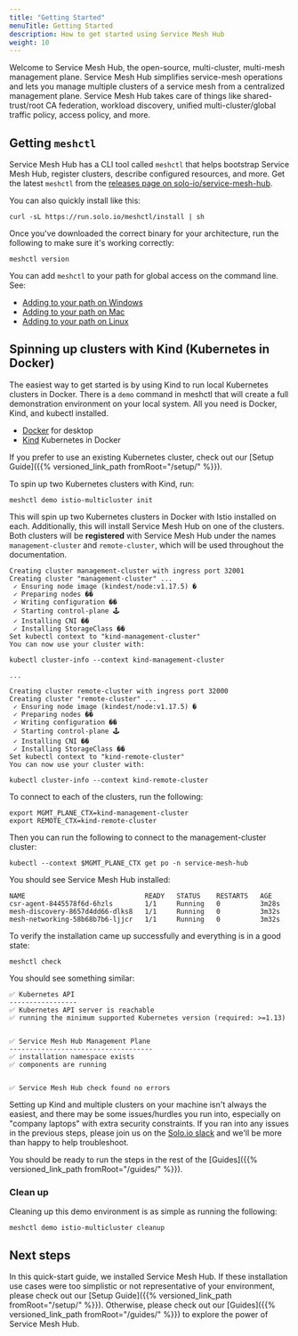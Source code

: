 ```yaml
---
title: "Getting Started"
menuTitle: Getting Started
description: How to get started using Service Mesh Hub
weight: 10
---
```


Welcome to Service Mesh Hub, the open-source, multi-cluster, multi-mesh management plane. Service Mesh Hub simplifies service-mesh operations and lets you manage multiple clusters of a service mesh from a centralized management plane. Service Mesh Hub takes care of things like shared-trust/root CA federation, workload discovery, unified multi-cluster/global traffic policy, access policy, and more. 

## Getting `meshctl`

Service Mesh Hub has a CLI tool called `meshctl` that helps bootstrap Service Mesh Hub, register clusters, describe configured resources, and more. Get the latest `meshctl` from the [releases page on solo-io/service-mesh-hub](https://github.com/solo-io/service-mesh-hub/releases).

You can also quickly install like this:

```shell
curl -sL https://run.solo.io/meshctl/install | sh
```

Once you've downloaded the correct binary for your architecture, run the following to make sure it's working correctly:

```shell
meshctl version
```

You can add `meshctl` to your path for global access on the command line. See:


* [Adding to your path on Windows](https://helpdeskgeek.com/windows-10/add-windows-path-environment-variable/)
* [Adding to your path on Mac](https://osxdaily.com/2014/08/14/add-new-path-to-path-command-line/)
* [Adding to your path on Linux](https://linuxize.com/post/how-to-add-directory-to-path-in-linux/)


## Spinning up clusters with Kind (Kubernetes in Docker)

The easiest way to get started is by using Kind to run local Kubernetes clusters in Docker. There is a `demo` command in meshctl that will create a full demonstration environment on your local system. All you need is Docker, Kind, and kubectl installed. 

* [Docker](https://www.docker.com/products/docker-desktop) for desktop
* [Kind](https://kind.sigs.k8s.io) Kubernetes in Docker

If you prefer to use an existing Kubernetes cluster, check out our [Setup Guide]({{% versioned_link_path fromRoot="/setup/" %}}).

To spin up two Kubernetes clusters with Kind, run:

```shell
meshctl demo istio-multicluster init
```
This will spin up two Kubernetes clusters in Docker with Istio installed on each. Additionally, this will install Service Mesh Hub on one of the clusters. Both clusters will be **registered** with Service Mesh Hub under the names `management-cluster` and `remote-cluster`, which will be used throughout the documentation.

```shell
Creating cluster management-cluster with ingress port 32001
Creating cluster "management-cluster" ...
 ✓ Ensuring node image (kindest/node:v1.17.5) �
 ✓ Preparing nodes ��
 ✓ Writing configuration ��
 ✓ Starting control-plane 🕹
 ✓ Installing CNI ��
 ✓ Installing StorageClass ��
Set kubectl context to "kind-management-cluster"
You can now use your cluster with:

kubectl cluster-info --context kind-management-cluster

...

Creating cluster remote-cluster with ingress port 32000
Creating cluster "remote-cluster" ...
 ✓ Ensuring node image (kindest/node:v1.17.5) �
 ✓ Preparing nodes ��
 ✓ Writing configuration ��
 ✓ Starting control-plane 🕹
 ✓ Installing CNI ��
 ✓ Installing StorageClass ��
Set kubectl context to "kind-remote-cluster"
You can now use your cluster with:

kubectl cluster-info --context kind-remote-cluster
```

To connect to each of the clusters, run the following:

```shell
export MGMT_PLANE_CTX=kind-management-cluster
export REMOTE_CTX=kind-remote-cluster
```

Then you can run the following to connect to the management-cluster cluster:

```shell
kubectl --context $MGMT_PLANE_CTX get po -n service-mesh-hub
```

You should see Service Mesh Hub installed:

```shell
NAME                              READY   STATUS    RESTARTS   AGE
csr-agent-8445578f6d-6hzls        1/1     Running   0          3m28s
mesh-discovery-8657d4dd66-dlks8   1/1     Running   0          3m32s
mesh-networking-58b68b7b6-ljjcr   1/1     Running   0          3m32s
```

To verify the installation came up successfully and everything is in a good state:

```shell
meshctl check
```


You should see something similar:

```shell
✅ Kubernetes API
-----------------
✅ Kubernetes API server is reachable
✅ running the minimum supported Kubernetes version (required: >=1.13)


✅ Service Mesh Hub Management Plane
------------------------------------
✅ installation namespace exists
✅ components are running


✅ Service Mesh Hub check found no errors
```

Setting up Kind and multiple clusters on your machine isn't always the easiest, and there may be some issues/hurdles you run into, especially on "company laptops" with extra security constraints. If you ran into any issues in the previous steps, please join us on the [Solo.io slack](https://slack.solo.io) and we'll be more than happy to help troubleshoot. 

You should be ready to run the steps in the rest of the [Guides]({{% versioned_link_path fromRoot="/guides/" %}}).

### Clean up

Cleaning up this demo environment is as simple as running the following:

```shell
meshctl demo istio-multicluster cleanup
```

## Next steps

In this quick-start guide, we installed Service Mesh Hub. If these installation use cases were too simplistic or not representative of your environment, please check out our [Setup Guide]({{% versioned_link_path fromRoot="/setup/" %}}). Otherwise, please check out our [Guides]({{% versioned_link_path fromRoot="/guides/" %}}) to explore the power of Service Mesh Hub.
